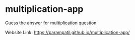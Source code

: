 # multiplication-app
Guess the answer for multiplication question

Website Link: https://parampatil.github.io/multiplication-app/
